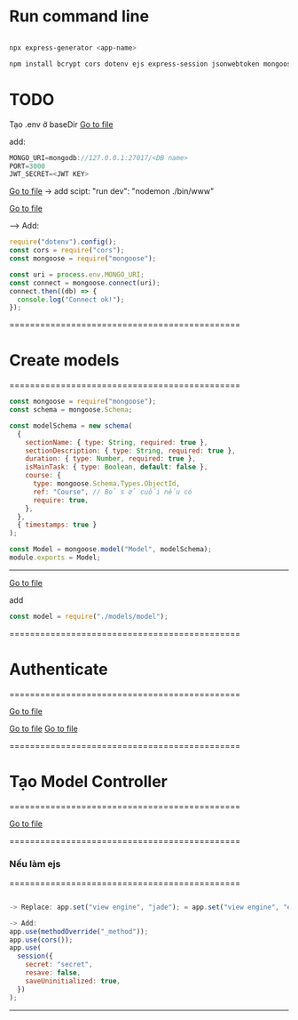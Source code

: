# Run command line

```bash

npx express-generator <app-name>

npm install bcrypt cors dotenv ejs express-session jsonwebtoken mongoose nodemon method-override
```

# TODO

Tạo .env ở baseDir
[Go to file](./.env)

add:

```js
MONGO_URI=mongodb://127.0.0.1:27017/<DB name>
PORT=3000
JWT_SECRET=<JWT KEY>
```

[Go to file](./package.json#L5)
-> add scipt: "run dev": "nodemon ./bin/www"

[Go to file](./app.js)

--> Add:

```js
require("dotenv").config();
const cors = require("cors");
const mongoose = require("mongoose");

const uri = process.env.MONGO_URI;
const connect = mongoose.connect(uri);
connect.then((db) => {
  console.log("Connect ok!");
});
```

=============================================

# Create models

=============================================

```js
const mongoose = require("mongoose");
const schema = mongoose.Schema;

const modelSchema = new schema(
  {
    sectionName: { type: String, required: true },
    sectionDescription: { type: String, required: true },
    duration: { type: Number, required: true },
    isMainTask: { type: Boolean, default: false },
    course: {
      type: mongoose.Schema.Types.ObjectId,
      ref: "Course", // Bỏ s ở cuối nếu có
      require: true,
    },
  },
  { timestamps: true }
);

const Model = mongoose.model("Model", modelSchema);
module.exports = Model;
```

---

[Go to file](./app.js)

add

```js
const model = require("./models/model");
```

=============================================

# Authenticate

=============================================

<!-- Check lại Model và field -> replace theo đề -->

[Go to file](./controllers/client-rendering/auth.js)

[Go to file](./middlewares/auth.js#L2)
[Go to file](./middlewares/auth.js#L14)

=============================================

# Tạo Model Controller

=============================================

<!-- Check lại Model và field -> replace theo đề -->

[Go to file](./controllers/client-rendering/course.js)

=============================================

### Nếu làm ejs

=============================================

```js

-> Replace: app.set("view engine", "jade"); = app.set("view engine", "ejs");

-> Add:
app.use(methodOverride("_method"));
app.use(cors());
app.use(
  session({
    secret: "secret",
    resave: false,
    saveUninitialized: true,
  })
);
```

---
